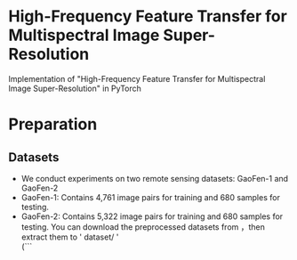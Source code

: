 # High-Frequency Feature Transfer for Multispectral Image Super-Resolution
Implementation of "High-Frequency Feature Transfer for Multispectral Image Super-Resolution" in PyTorch
# Preparation
## Datasets
* We conduct experiments on two remote sensing datasets: GaoFen-1 and GaoFen-2
* GaoFen-1: Contains 4,761 image pairs for training and 680 samples for testing.
* GaoFen-2: Contains 5,322 image pairs for training and 680 samples for testing.
You can download the preprocessed datasets from ，then extract them to   ' dataset/ '  
(```

```)
